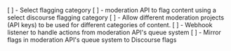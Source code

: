 [ ] - Select flagging category
[ ] - moderation API to flag content using a select discourse flagging category
[ ] - Allow different moderation projects (API keys) to be used for different categories of content.
[ ] - Webhook listener to handle actions from moderation API's queue system 
[ ] - Mirror flags in moderation API's queue system to Discourse flags
